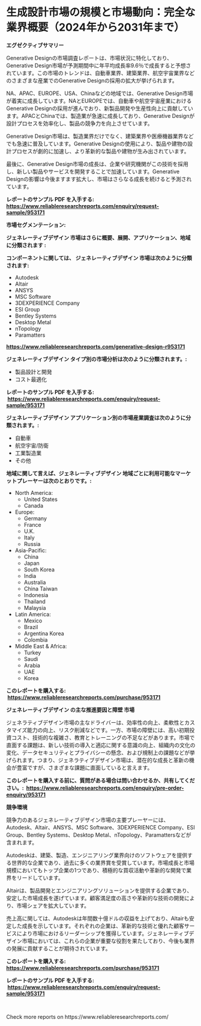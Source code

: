 <p><h1>生成設計市場の規模と市場動向：完全な業界概要（2024年から2031年まで）</h1></p><p><strong>エグゼクティブサマリー</strong></p>
<p><p>Generative Designの市場調査レポートは、市場状況に特化しており、Generative Design市場が予測期間中に年平均成長率9.6％で成長すると予想されています。この市場のトレンドは、自動車業界、建築業界、航空宇宙業界などのさまざまな産業でのGenerative Designの採用の拡大が挙げられます。</p><p>NA、APAC、EUROPE、USA、Chinaなどの地域では、Generative Design市場が着実に成長しています。NAとEUROPEでは、自動車や航空宇宙産業におけるGenerative Designの採用が進んでおり、新製品開発や生産性向上に貢献しています。APACとChinaでは、製造業が急速に成長しており、Generative Designが設計プロセスを効率化し、製品の競争力を向上させています。</p><p>Generative Design市場は、製造業界だけでなく、建築業界や医療機器業界などでも急速に普及しています。Generative Designの使用により、製品や建物の設計プロセスが劇的に加速し、より革新的な製品や建物が生み出されています。</p><p>最後に、Generative Design市場の成長は、企業や研究機関がこの技術を採用し、新しい製品やサービスを開発することで加速しています。Generative Designの影響は今後ますます拡大し、市場はさらなる成長を続けると予測されています。</p></p>
<p><strong>レポートのサンプル PDF を入手する: <a href="https://www.reliableresearchreports.com/enquiry/request-sample/953171">https://www.reliableresearchreports.com/enquiry/request-sample/953171</a></strong></p>
<p><strong>市場セグメンテーション:</strong></p>
<p><strong> ジェネレーティブデザイン 市場はさらに概要、展開、アプリケーション、地域に分類されます :</strong></p>
<p><strong>コンポーネントに関しては、 ジェネレーティブデザイン 市場は次のように分類されます: &nbsp;</strong></p>
<p><ul><li>Autodesk</li><li>Altair</li><li>ANSYS</li><li>MSC Software</li><li>3DEXPERIENCE Company</li><li>ESI Group</li><li>Bentley Systems</li><li>Desktop Metal</li><li>nTopology</li><li>Paramatters</li></ul></p>
<p><strong><a href="https://www.reliableresearchreports.com/generative-design-r953171">https://www.reliableresearchreports.com/generative-design-r953171</a></strong></p>
<p><strong> ジェネレーティブデザイン タイプ別の市場分析は次のように分類されます。:</strong></p>
<p><ul><li>製品設計と開発</li><li>コスト最適化</li></ul></p>
<p><strong>レポートのサンプル PDF を入手する: &nbsp;<a href="https://www.reliableresearchreports.com/enquiry/request-sample/953171">https://www.reliableresearchreports.com/enquiry/request-sample/953171</a></strong></p>
<p><strong> ジェネレーティブデザイン アプリケーション別の市場産業調査は次のように分類されます。:</strong></p>
<p><ul><li>自動車</li><li>航空宇宙/防衛</li><li>工業製造業</li><li>その他</li></ul></p>
<p><strong>地域に関して言えば、ジェネレーティブデザイン 地域ごとに利用可能なマーケットプレーヤーは次のとおりです。:</strong></p>
<p><ul>
    <li>
        North America:
        <ul>
            <li>United States</li>
            <li>Canada</li>
        </ul>
    </li>
    <li>
        Europe:
        <ul>
            <li>Germany</li>
            <li>France</li>
            <li>U.K.</li>
            <li>Italy</li>
            <li>Russia</li>
        </ul>
    </li>
    <li>
        Asia-Pacific:
        <ul>
            <li>China</li>
            <li>Japan</li>
            <li>South Korea</li>
            <li>India</li>
            <li>Australia</li>
            <li>China Taiwan</li>
            <li>Indonesia</li>
            <li>Thailand</li>
            <li>Malaysia</li>
        </ul>
    </li>
    <li>
        Latin America:
        <ul>
            <li>Mexico</li>
            <li>Brazil</li>
            <li>Argentina Korea</li>
            <li>Colombia</li>
        </ul>
    </li>
    <li>
        Middle East & Africa:
        <ul>
            <li>Turkey</li>
            <li>Saudi</li>
            <li>Arabia</li>
            <li>UAE</li>
            <li>Korea</li>
        </ul>
    </li>
    </ul></p>
<p><strong>このレポートを購入する: &nbsp;<a href="https://www.reliableresearchreports.com/purchase/953171">https://www.reliableresearchreports.com/purchase/953171</a></strong></p>
<p><strong>ジェネレーティブデザイン の主な推進要因と障壁 市場</strong></p>
<p><p>ジェネラティブデザイン市場の主なドライバーは、効率性の向上、柔軟性とカスタマイズ能力の向上、リスク削減などです。一方、市場の障壁には、高い初期投資コスト、技術的な複雑さ、教育とトレーニングの不足などがあります。市場で直面する課題は、新しい技術の導入と適応に関する意識の向上、組織内の文化の変化、データセキュリティとプライバシーの懸念、および規制上の課題などが挙げられます。つまり、ジェネラティブデザイン市場は、潜在的な成長と革新の機会が豊富ですが、さまざまな課題に直面していると言えます。</p></p>
<p><strong>このレポートを購入する前に、質問がある場合は問い合わせるか、共有してください。:&nbsp; <a href="https://www.reliableresearchreports.com/enquiry/pre-order-enquiry/953171">https://www.reliableresearchreports.com/enquiry/pre-order-enquiry/953171</a></strong></p>
<p><strong>競争環境</strong></p>
<p><p>競争力のあるジェネレーティブデザイン市場の主要プレーヤーには、Autodesk、Altair、ANSYS、MSC Software、3DEXPERIENCE Company、ESI Group、Bentley Systems、Desktop Metal、nTopology、Paramattersなどが含まれます。</p><p>Autodeskは、建築、製造、エンジニアリング業界向けのソフトウェアを提供する世界的な企業であり、過去に多くの業界賞を受賞しています。市場成長と市場規模においてもトップ企業の1つであり、積極的な買収活動や革新的な開発で業界をリードしています。</p><p>Altairは、製品開発とエンジニアリングソリューションを提供する企業であり、安定した市場成長を遂げています。顧客満足度の高さや革新的な技術の開発により、市場シェアを拡大しています。</p><p>売上高に関しては、Autodeskは年間数十億ドルの収益を上げており、Altairも安定した成長を示しています。それぞれの企業は、革新的な技術と優れた顧客サービスにより市場におけるリーダーシップを獲得しています。ジェネレーティブデザイン市場においては、これらの企業が重要な役割を果たしており、今後も業界の発展に貢献することが期待されています。</p></p>
<p><strong>このレポートを購入する: &nbsp; <a href="https://www.reliableresearchreports.com/purchase/953171">https://www.reliableresearchreports.com/purchase/953171</a></strong></p>
<p><strong>レポートのサンプル PDF を入手する: &nbsp;<a href="https://www.reliableresearchreports.com/enquiry/request-sample/953171">https://www.reliableresearchreports.com/enquiry/request-sample/953171</a></strong><strong></strong></p>
<p>&nbsp;</p>
<p>Check more reports on https://www.reliableresearchreports.com/</p>